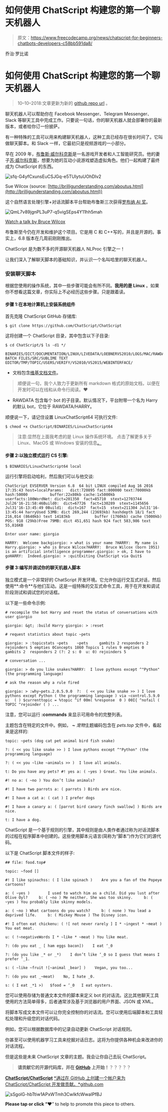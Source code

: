 # 如何使用 ChatScript 构建您的第一个聊天机器人

> 原文：<https://www.freecodecamp.org/news/chatscript-for-beginners-chatbots-developers-c58bb591da8/>

乔治·罗比诺

# 如何使用 ChatScript 构建您的第一个聊天机器人

> 10–10–2018:文章更新为新的 [github repo url](https://github.com/ChatScript/ChatScript) 。

聊天机器人可以帮助你在 Facebook Messenger、Telegram Messenger、Slack 等聊天工具中完成工作。只要说一句话，你的聊天机器人就会部署你的最新版本，或者给你订一份披萨。

有一种特殊的工具可以用来构建聊天机器人，这种工具已经存在很长时间了。它叫做聊天脚本。和 Slack 一样，它最初只是视频游戏的一小部分。

早在 2009 年，[布鲁斯·威尔科克斯](http://brilligunderstanding.com/aboutus.html)是一名游戏开发者和人工智能研究员。他的妻子[苏·威尔科克斯](http://brilligunderstanding.com/aboutus.html)，想要为她的互动小说游戏塑造虚拟角色。他们一起构建了最终成为 ChatScript 的东西。

![sfq-G4yfCxunsEuCSJGq-e5TUIytuUOhDlv2](img/dd5d21359484615cfa02fb2ee9025f6c.png)

Sue Wilcox (source: [http://brilligunderstanding.com/aboutus.html](http://brilligunderstanding.com/aboutus.html))

这个自然语言处理引擎+对话流脚本平台帮助布鲁斯三次获得[罗布纳 AI 奖](http://www.loebner.net/Prizef/loebner-prize.html)。

![QmL7v89jgnPL3uP7-q5vigSEps4Y11hh5mah](img/b8c6d679ae1eeb555d5fe7c71c7b9022.png)

[Watch a talk by Bruce Wilcox](http://www.fundacionareces.tv/watch/50a63327c31997630a020000)

布鲁斯至今仍在开发和维护这个项目。它是用 C 和 C++写的，并且是开源的。事实上，6.8 版本在几周前刚刚推出。

ChatScript 是为数不多的开源聊天机器人 NLProc 引擎之一！

让我们深入了解聊天脚本的基础知识，并认识一个名叫哈里的聊天机器人。

### 安装聊天脚本

根据您使用的操作系统，其中一些步骤可能会有所不同。**我用的是 Linux** 。如果你不想看这篇文章，你实际上不必经历这些步骤。只是跟着读。

#### 步骤 1:在本地计算机上安装系统组件

首先克隆 ChatScript GitHub 存储库:

```
$ git clone https://github.com/ChatScript/ChatScript
```

这将创建一个 ChatScript 目录，其中包含以下子目录:

```
$ cd ChatScript/$ ls -d1 */
```

```
BINARIES/DICT/DOCUMENTATION/LINUX/LIVEDATA/LOEBNERVS2010/LOGS/MAC/RAWDATA/REGRESS/SERVER BATCH FILES/SRC/SUBLIME TEXT EDITOR/TMP/TOPIC/USERS/VERIFY/VS2010/VS2015/WEBINTERFACE/
```

*   文档包含[维基文档文件](https://github.com/ChatScript/ChatScript/tree/master/WIKI)。

> 顺便说一句，我个人致力于更新所有 markdown 格式的原始文档，以便在开发时可以在线和从命令行阅读。❤

*   RAWDATA 包含每个 bot 的子目录。默认情况下，平台附带一个名为 Harry 的默认 bot，它位于 RAWDATA/HARRY。

顺便说一下，请记住设置 LinuxChatScript64 可执行文件:

```
$ chmod +x ChatScript/BINARIES/LinuxChatScript64
```

> 注意:显然在上面我考虑的是 Linux 操作系统环境。
> 点击了解更多关于 Linux、MacOS 或 Windows 安装的信息[。](https://github.com/bwilcox-1234/ChatScript#getting-started)

#### 步骤 2:以独立模式运行 CS 引擎:

```
$ BINARIES/LinuxChatScript64 local
```

运行引擎将启动哈利，然后我们可以与他交谈:

```
ChatScript EVSERVER Version 6.8  64 bit LINUX compiled Aug 16 2016 17:35:43 host=localParams:   dict:720895 fact:800000 text:70000kb hash:50000          buffer:22x80kb cache:1x5000kb userfacts:100WordNet: dict=201350  fact=85710  stext=12703744 Jul26'16-21:58:46Build0:  dict=67726  fact=130289  stext=1145656 Jul31'16-13:45:49 0Build1:  dict=167  fact=15  stext=211304 Jul31'16-13:45:44 harryUsed 53MB: dict 269,244 (23693kb) hashdepth 18/1 fact 216,014 (8640kb) text 14183kb           buffer (1760kb) cache (5000kb) POS: 918 (29kb)Free 79MB: dict 451,651 hash 924 fact 583,986 text 55,816KB
```

```
Enter user name: giorgio
```

```
HARRY:  Welcome backgiorgio: > what is your name ?HARRY:  My name is Harry.giorgio: > who is Bruce Wilcox?HARRY:  Bruce Wilcox (born 1951) is an artificial intelligence programmer.giorgio: > ok, I have to goHARRY:  Indeed.giorgio: > :quitExiting ChatScript via Quit$
```

#### 步骤 3:编写并调试你的聊天机器人脚本

独立模式是一个非常好的 ChatScript 开发环境。它允许你运行交互式对话，然后使用**:命令**与他们互动。这是一组特殊的交互式命令工具，用于在开发和调试阶段测试和调试您的对话框。

以下是一些命令示例:

```
# recompile the bot Harry and reset the status of conversations with user giorgio
```

```
giorgio: &gt; :build Harry giorgio: > :reset
```

```
# request statistics about topic ~pets
```

```
giorgio: > :topicstats ~pets    ~pets     gambits 2 responders 2 rejoinders 5 empties 0Concepts 1860 Topics 1 rules 9 empties 0  gambits 2  responders 2 (?: 2 s: 0  u: 0) rejoinders 5
```

```
# conversation ...
```

```
giorgio: > do you like snakes?HARRY:  I love pythons except ^"Python" (the programming language)
```

```
# ask the reason why a rule fired
```

```
giorgio: > :why~pets.2.0.5.9.0  ?:  ( << you like snake >> ) I love pythons except Python ( the programming language ) via ~control.5.9.0  u:  ( ) $currenttopic = %topic ^if 00m( %response  0 ) 00I{ ^nofail ( TOPIC ^rejoinder ( ) ...
```

注意，您可以运行 **:commands** 来显示可用命令的完整列表。

主题包含在特定的文件中。例如， ***~*** *宠物*主题编码包含在 *pets.top* 文件中，看起来是这样的:

```
topic: ~pets (dog cat pet animal bird fish snake)
```

```
?: ( << you like snake >> ) I love pythons except ^"Python" (the programming language)
```

```
?: ( << you ~like ~animals >> )  I love all animals.
```

```
t: Do you have any pets? #! yes a: ( ~yes ) Great. You like animals.
```

```
#! no a: ( ~no ) You don’t like animals?
```

```
#! I have two parrots a: ( parrots ) Birds are nice.
```

```
#! I have a cat a: ( cat ) I prefer dogs
```

```
#! I have a canary a: ( [parrot bird canary finch swallow] ) Birds are nice.
```

```
t: I have a dog.
```

ChatScript 是一个基于规则的引擎，其中规则是由人类作者通过称为对话流脚本的过程在程序脚本中创建的。这些使用脚本元语言(简称为“脚本”)作为它们的源代码。

以下是 ChatScript 脚本文件的样子:

```
## file: food.top#
```

```
topic: ~food []
```

```
#! I like spinachss: ( I like spinach )    Are you a fan of the Popeye cartoons?
```

```
a: ( ~yes )        I used to watch him as a child. Did you lust after Olive Oyl?     b: ( ~no ) Me neither. She was too skinny.     b: ( ~yes ) You probably like skinny models.
```

```
a: ( ~no ) What cartoons do you watch?     b: ( none ) You lead a deprived life.     b: ( Mickey Mouse ) The Disney icon.
```

```
#! I often eat chickenu: ( ![ not never rarely ] I * ~ingest * ~meat )    You eat meat.
```

```
u: ( !~negativeWords I * ~like * ~meat ) You like meat.
```

```
?: (do you eat _ [ ham eggs bacon])    I eat ‘_0
```

```
?: (do you like _* or _*)    I don’t like ‘_0 so I guess that means I prefer ‘_1.
```

```
s: ( ~like ~fruit ![~animal _bear] )    Vegan, you too...
```

```
?: (do you eat _~meat)    No, I hate _0.
```

```
s: ( I eat _*1 >)   $food = ‘_0   I eat oysters.
```

您可以使用存储为普通文本文件的脚本来定义 bot 的对话流。这比其他聊天工具使用的方法简单得多，后者通常涉及基于浏览器的用户界面、JSON 或 XML。

将脚本写成文本文件可以让你完全控制你的对话流。您可以使用后端脚本和工具轻松处理和升级您的对话代码。

例如，您可以根据数据库中的记录自动更新 ChatScript 对话规则。

你甚至可以使用机器学习工具来挖掘对话日志。这将为你提供各种机会来改进你的对话流程。

但是这些是未来 ChatScript 文章的主题。我会让你自己去玩 ChatScript。

> **请贡献它的开源代码库，并在 [GitHub](https://github.com/ChatScript/ChatScript) 上开始！**？？？？？

[**ChatScript/ChatScript**](https://github.com/ChatScript/ChatScript)
[*通过在 GitHub 上创建一个帐户来为 ChatScript/ChatScript 开发做贡献。*github.com](https://github.com/ChatScript/ChatScript)

![sSgolG-hbTtiw1APxWTmh3CwIkfcWwaIPfBJ](img/e6a498f90f7d73c3d75461d4517a63df.png)

**Please tap or click “︎**❤” to help to promote this piece to others.